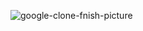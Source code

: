 ![google-clone-fnish-picture](https://user-images.githubusercontent.com/75985933/115120753-c356a880-9fb7-11eb-8712-60992a077260.png)
